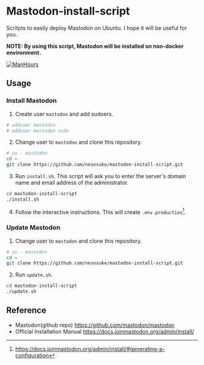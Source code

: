 # Mastodon-install-script

Scritpts to easily deploy Mastodon on Ubuntu.
I hope it will be useful for you.

**NOTE: By using this script, Mastodon will be installed on non-docker environment.**

[![ManHours](https://manhours.aiursoft.cn/r/gitlab.aiursoft.com/anduin/Mastodon-install-script.svg)](https://gitlab.aiursoft.com/anduin/Mastodon-install-script/-/commits/master?ref_type=heads)

## Usage

### Install Mastodon

1. Create user `mastodon` and add sudoers.

```bash
# adduser mastodon
# adduser mastodon sudo
```

2. Change user to `mastodon` and clone this repository.

```bash
# su - mastodon
cd ~
git clone https://github.com/nesosuke/mastodon-install-script.git
```

3. Run `install.sh`.
   This script will ask you to enter the server's domain name and email address of the administrator.

```bash
cd mastodon-install-script
./install.sh
```

4. Follow the interactive instructions.
   This will create `.env.production`[^setup].

[^setup]: <https://docs.joinmastodon.org/admin/install/#generating-a-configuration>

### Update Mastodon

1. Change user to `mastodon` and clone this repository.

```bash
# su - mastodon
cd ~
git clone https://github.com/nesosuke/mastodon-install-script.git
```

2. Run `update.sh`.

```bash
cd mastodon-install-script
./update.sh
```

## Reference

- Mastodon(github repo) <https://github.com/mastodon/mastodon>
- Official Installation Manual <https://docs.joinmastodon.org/admin/install/>

